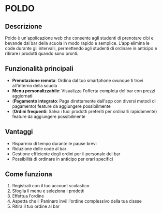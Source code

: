 # POLDO

## Descrizione

Poldo è un'applicazione web che consente agli studenti di prenotare cibi e bevande dal bar della scuola in modo rapido e semplice. L'app elimina le code durante gli intervalli, permettendo agli studenti di ordinare in anticipo e ritirare i prodotti quando sono pronti.

## Funzionalità principali

- **Prenotazione remota**: Ordina dal tuo smartphone ovunque ti trovi all'interno della scuola
- **Menu personalizzabile**: Visualizza l'offerta completa del bar con prezzi aggiornati
- (**Pagamento integrato**: Paga direttamente dall'app con diversi metodi di pagamento) feature da aggiungere possibilmente
- (**Ordini frequenti**: Salva i tuoi prodotti preferiti per ordinarli rapidamente) feature da aggiungere possibilmente

## Vantaggi

- Risparmio di tempo durante le pause brevi
- Riduzione delle code al bar
- Gestione efficiente degli ordini per il personale del bar
- Possibilità di ordinare in anticipo per orari specifici

## Come funziona

1. Registrati con il tuo account scolastico
2. Sfoglia il menu e seleziona i prodotti
3. Effettua l'ordine
4. Aspetta che il Paninaro invii l'ordine complessivo della tua classe
5. Ritira il tuo ordine al bar
